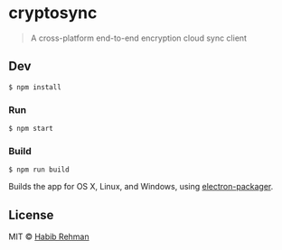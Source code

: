 # cryptosync

> A cross-platform end-to-end encryption cloud sync client


## Dev

```
$ npm install
```

### Run

```
$ npm start
```

### Build

```
$ npm run build
```

Builds the app for OS X, Linux, and Windows, using [electron-packager](https://github.com/maxogden/electron-packager).


## License

MIT © [Habib Rehman](http://git.io/HR)
